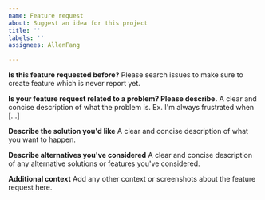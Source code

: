 ```yaml
---
name: Feature request
about: Suggest an idea for this project
title: ''
labels: ''
assignees: AllenFang

---
```


**Is this feature requested before?**
Please search issues to make sure to create feature which is never report yet.

**Is your feature request related to a problem? Please describe.**
A clear and concise description of what the problem is. Ex. I'm always frustrated when [...]

**Describe the solution you'd like**
A clear and concise description of what you want to happen.

**Describe alternatives you've considered**
A clear and concise description of any alternative solutions or features you've considered.

**Additional context**
Add any other context or screenshots about the feature request here.
